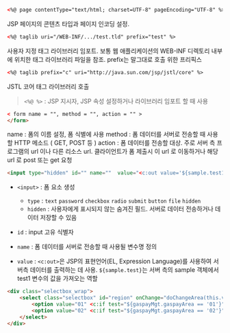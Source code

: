```HTML
<%@ page contentType="text/html; charset=UTF-8" pageEncoding="UTF-8" %>
```

JSP 페이지의 콘텐츠 타입과 페이지 인코딩 설정. 

```HTML
<%@ taglib uri="/WEB-INF/.../test.tld" prefix="test" %>
```

사용자 지정 태그 라이브러리 임포트. 보통 웹 애플리케이션의 WEB-INF 디렉토리 내부에 위치한 태그 라이브러리 파일을 참조. prefix는 말그대로 호출 위한 프리픽스 

```html
<%@ taglib prefix="c" uri="http://java.sun.com/jsp/jstl/core" %>
```

JSTL 코어 태그 라이브러리 호출

> `<%@ %>` : JSP 지시자, JSP 속성 설정하거나 라이브러리 임포트 할 때 사용


```html
< form name = "", method = "", action = "" > 
</form>
```

name : 폼의 이름 설정, 폼 식별에 사용 
method : 폼 데이터를 서버로 전송할 때 사용할 HTTP 메소드 ( GET, POST 등 )
action : 폼 데이터를 전송할 대상. 주로 서버 측 프로그램의 url 이나 다른 리소스 url. 클라이언트가 폼 제출시 이 url 로 이동하거나 해당 url 로 post 또는 get 요청 

```html
<input type="hidden" id="" name=""  value="<c:out value='${sample.test1}'/>"/>
```

- `<input>` : 폼 요소 생성  
	- `type` :  `text` `password` `checkbox` `radio` `submit` `button` `file` `hidden`
	- `hidden` : 사용자에게 표시되지 않는 숨겨진 필드. 서버로 데이터 전송하거나 데이터 저장할 수 있음 

- `id` : input 고유 식별자 
- `name` : 폼 데이터를 서버로 전송할 때 사용될 변수명 정의 
- `value` : `<c:out>`은 JSP의 표현언어(EL, Expression Language)를 사용하여 서버측 데이터를 출력하는 데 사용. `${sample.test}`는 서버 측의 sample 객체에서 test1 변수의 값을 가져오는 역할

```html
<div class="selectbox_wrap">
	<select class="selectbox" id="region" onChange="doChangeArea(this.value)">
		<option value="01" <c:if test="${gaspayMgt.gaspayArea == '01'}"> selected</c:if>>서울</option>
		<option value="02" <c:if test="${gaspayMgt.gaspayArea == '02'}"> selected</c:if>>경기</option>
	</select>
</div>
```
